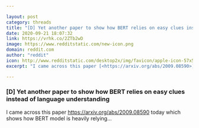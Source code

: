 ```yaml
---

layout: post
category: threads
title: "[D] Yet another paper to show how BERT relies on easy clues instead of language understanding"
date: 2020-09-21 18:07:32
link: https://vrhk.co/2ZTb2wD
image: https://www.redditstatic.com/new-icon.png
domain: reddit.com
author: "reddit"
icon: http://www.redditstatic.com/desktop2x/img/favicon/apple-icon-57x57.png
excerpt: "I came across this paper [<https://arxiv.org/abs/2009.08590>](<https://arxiv.org/abs/2009.08590>) today which shows how BERT model is heavily relying..."

---
```


### [D] Yet another paper to show how BERT relies on easy clues instead of language understanding

I came across this paper [<https://arxiv.org/abs/2009.08590>](<https://arxiv.org/abs/2009.08590>) today which shows how BERT model is heavily relying...